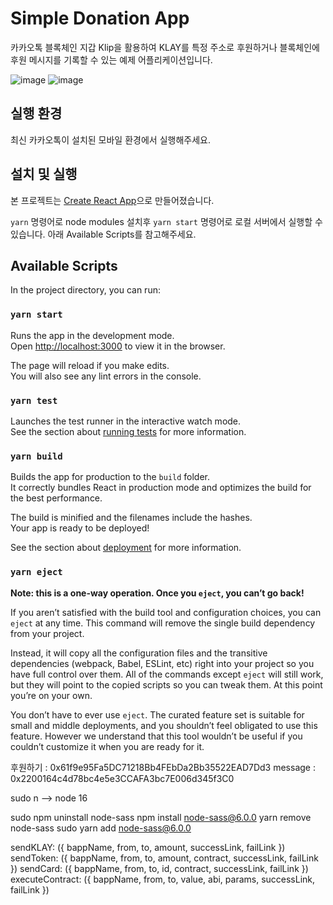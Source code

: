# Simple Donation App

카카오톡 블록체인 지갑 Klip을 활용하여 KLAY를 특정 주소로 후원하거나 블록체인에 후원 메시지를 기록할 수 있는 예제 어플리케이션입니다.

![image](https://user-images.githubusercontent.com/43331265/132082588-de78bdb3-df4f-4a24-97d8-86ff9ad29e1c.png)
![image](https://user-images.githubusercontent.com/43331265/132082593-3ef9196e-71bd-44c5-8b4a-ef27f0a64442.png)

## 실행 환경

최신 카카오톡이 설치된 모바일 환경에서 실행해주세요.

## 설치 및 실행

본 프로젝트는 [Create React App](https://github.com/facebook/create-react-app)으로 만들어졌습니다.

`yarn` 명령어로 node modules 설치후 `yarn start` 명령어로 로컬 서버에서 실행할 수 있습니다. 아래 Available Scripts를 참고해주세요.

## Available Scripts

In the project directory, you can run:

### `yarn start`

Runs the app in the development mode.\
Open [http://localhost:3000](http://localhost:3000) to view it in the browser.

The page will reload if you make edits.\
You will also see any lint errors in the console.

### `yarn test`

Launches the test runner in the interactive watch mode.\
See the section about [running tests](https://facebook.github.io/create-react-app/docs/running-tests) for more information.

### `yarn build`

Builds the app for production to the `build` folder.\
It correctly bundles React in production mode and optimizes the build for the best performance.

The build is minified and the filenames include the hashes.\
Your app is ready to be deployed!

See the section about [deployment](https://facebook.github.io/create-react-app/docs/deployment) for more information.

### `yarn eject`

**Note: this is a one-way operation. Once you `eject`, you can’t go back!**

If you aren’t satisfied with the build tool and configuration choices, you can `eject` at any time. This command will remove the single build dependency from your project.

Instead, it will copy all the configuration files and the transitive dependencies (webpack, Babel, ESLint, etc) right into your project so you have full control over them. All of the commands except `eject` will still work, but they will point to the copied scripts so you can tweak them. At this point you’re on your own.

You don’t have to ever use `eject`. The curated feature set is suitable for small and middle deployments, and you shouldn’t feel obligated to use this feature. However we understand that this tool wouldn’t be useful if you couldn’t customize it when you are ready for it.

후원하기 : 0x61f9e95Fa5DC71218Bb4FEbDa2Bb35522EAD7Dd3
message : 0x2200164c4d78bc4e5e3CCAFA3bc7E006d345f3C0

sudo n
--> node 16

sudo npm uninstall node-sass
npm install node-sass@6.0.0
yarn remove node-sass
sudo yarn add node-sass@6.0.0

sendKLAY: ({ bappName, from, to, amount, successLink, failLink })
sendToken: ({ bappName, from, to, amount, contract, successLink, failLink })
sendCard: ({ bappName, from, to, id, contract, successLink, failLink })
executeContract: ({ bappName, from, to, value, abi, params, successLink, failLink })
